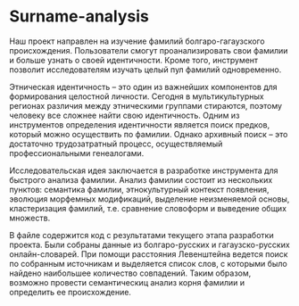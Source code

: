# Surname-analysis
Наш проект направлен на изучение фамилий болгаро-гагаузского происхождения. Пользователи смогут проанализировать свои фамилии и больше узнать о своей идентичности. Кроме того, инструмент позволит исследователям изучать целый пул фамилий одновременно.

Этническая идентичность – это один из важнейших компонентов для формирования целостной личности. Сегодня в мультикультурных регионах различия между этническими группами стираются, поэтому человеку все сложнее найти свою идентичность.
Одним из инструментов определения идентичности является поиск предков, который можно осуществить по фамилии. Однако архивный поиск – это достаточно трудозатратный процесс, осуществляемый профессиональными генеалогами.

Исследовательская идея заключается в разработке инструмента для быстрого анализа фамилии. Анализ фамилии состоит из нескольких пунктов: семантика фамилии, этнокультурный контекст появления, эволюция морфемных модификаций, выделение неизменяемой основы, кластеризация фамилий, т.е. сравнение словоформ и выведение общих множеств.

В файле содержится код с результатами текущего этапа разработки проекта. Были собраны данные из болгаро-русских и гагаузско-русских онлайн-словарей. При помощи расстояния Левенштейна ведется поиск по собранным источникам и выделяется список слов, с которыми было найдено наибольшее количество совпадений. Таким образом, возможно провести семантическиц анализ корня фамилии и определить ее происхождение.

